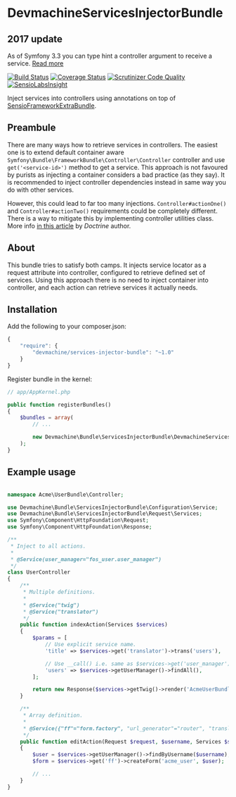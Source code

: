 # DevmachineServicesInjectorBundle

## 2017 update

As of Symfony 3.3 you can type hint a controller argument to receive a service. [Read more](http://symfony.com/doc/current/controller.html#fetching-services-as-controller-arguments)

[![Build Status](https://travis-ci.org/lakiboy/devmachine-services-injector-bundle.svg?branch=master)](https://travis-ci.org/lakiboy/devmachine-services-injector-bundle) [![Coverage Status](https://coveralls.io/repos/lakiboy/devmachine-services-injector-bundle/badge.svg?branch=master&service=github)](https://coveralls.io/github/lakiboy/devmachine-services-injector-bundle?branch=master) [![Scrutinizer Code Quality](https://scrutinizer-ci.com/g/lakiboy/devmachine-services-injector-bundle/badges/quality-score.png?b=master)](https://scrutinizer-ci.com/g/lakiboy/devmachine-services-injector-bundle/?branch=master) [![SensioLabsInsight](https://insight.sensiolabs.com/projects/3d0cd277-9fd8-4691-90a6-f25c75954d0d/mini.png)](https://insight.sensiolabs.com/projects/3d0cd277-9fd8-4691-90a6-f25c75954d0d)

Inject services into controllers using annotations on top of [SensioFrameworkExtraBundle](https://github.com/sensiolabs/SensioFrameworkExtraBundle).

## Preambule

There are many ways how to retrieve services in controllers. The easiest one is to extend default container aware `Symfony\Bundle\FrameworkBundle\Controller\Controller` controller and use `get('<service-id>')` method to get a service. This approach is not favoured by purists as injecting a container considers a bad practice (as they say). It is recommended to inject controller dependencies instead in same way you do with other services.

However, this could lead to far too many injections. `Controller#actionOne()` and `Controller#actionTwo()` requirements could be completely different. There is a way to mitigate this by implementing controller utilities class. More info [in this article](http://www.whitewashing.de/2013/06/27/extending_symfony2__controller_utilities.html) by _Doctrine_ author.

## About

This bundle tries to satisfy both camps. It injects service locator as a request attribute into controller, configured to retrieve defined set of services. Using this approach there is no need to inject container into controller, and each action can retrieve services it actually needs.

## Installation

Add the following to your composer.json:

```javascript
{
    "require": {
        "devmachine/services-injector-bundle": "~1.0"
    }
}
```

Register bundle in the kernel:

```php
// app/AppKernel.php

public function registerBundles()
{
    $bundles = array(
        // ...

        new Devmachine\Bundle\ServicesInjectorBundle\DevmachineServicesInjectorBundle(),
    );
}
```

## Example usage

```php

namespace Acme\UserBundle\Controller;

use Devmachine\Bundle\ServicesInjectorBundle\Configuration\Service;
use Devmachine\Bundle\ServicesInjectorBundle\Request\Services;
use Symfony\Component\HttpFoundation\Request;
use Symfony\Component\HttpFoundation\Response;

/**
 * Inject to all actions.
 *
 * @Service(user_manager="fos_user.user_manager")
 */
class UserController
{
    /**
     * Multiple definitions.
     *
     * @Service("twig")
     * @Service("translator")
     */
    public function indexAction(Services $services)
    {
        $params = [
            // Use explicit service name.
            'title' => $services->get('translator')->trans('users'),

            // Use __call() i.e. same as $services->get('user_manager').
            'users' => $services->getUserManager()->findAll(),
        ];

        return new Response($services->getTwig()->render('AcmeUserBundle:User:index', $params));
    }

    /**
     * Array definition.
     *
     * @Service({"ff"="form.factory", "url_generator"="router", "translator", "twig"})
     */
    public function editAction(Request $request, $username, Services $services)
    {
        $user = $services->getUserManager()->findByUsername($username);
        $form = $services->get('ff')->createForm('acme_user', $user);

        // ...
    }
}
```
